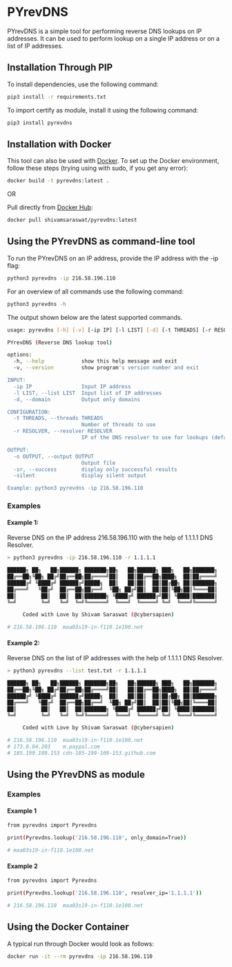 # PYrevDNS

PYrevDNS is a simple tool for performing reverse DNS lookups on IP addresses. It can be used to perform lookup on a single IP address
or on a list of IP addresses.

## Installation Through PIP
To install dependencies, use the following command:

```bash
pip3 install -r requirements.txt
```

To import certify as module, install it using the following command:
```bash
pip3 install pyrevdns
```

## Installation with Docker
This tool can also be used with [Docker](https://www.docker.com/). To set up the Docker environment, follow these steps (trying using with sudo, if you get any error):

```bash
docker build -t pyrevdns:latest .
```

OR

Pull directly from [Docker Hub](https://hub.docker.com/r/shivamsaraswat/pyrevdns):

```bash
docker pull shivamsaraswat/pyrevdns:latest
```

## Using the PYrevDNS as command-line tool

To run the PYrevDNS on an IP address, provide the IP address with the -ip flag:

```bash
python3 pyrevdns -ip 216.58.196.110
```

For an overview of all commands use the following command:

```bash
python3 pyrevdns -h
```

The output shown below are the latest supported commands.

```bash
usage: pyrevdns [-h] [-v] [-ip IP] [-l LIST] [-d] [-t THREADS] [-r RESOLVER] [-o OUTPUT] [-sr] [-silent]

PYrevDNS (Reverse DNS lookup tool)

options:
  -h, --help            show this help message and exit
  -v, --version         show program's version number and exit

INPUT:
  -ip IP                Input IP address
  -l LIST, --list LIST  Input list of IP addresses
  -d, --domain          Output only domains

CONFIGURATION:
  -t THREADS, --threads THREADS
                        Number of threads to use
  -r RESOLVER, --resolver RESOLVER
                        IP of the DNS resolver to use for lookups (default: 8.8.8.8)

OUTPUT:
  -o OUTPUT, --output OUTPUT
                        Output file
  -sr, --success        display only successful results
  -silent               display silent output

Example: python3 pyrevdns -ip 216.58.196.110
```

### Examples

#### Example 1:
Reverse DNS on the IP address 216.58.196.110 with the help of 1.1.1.1 DNS Resolver.

```bash
> python3 pyrevdns -ip 216.58.196.110 -r 1.1.1.1

██████╗ ██╗   ██╗██████╗ ███████╗██╗   ██╗██████╗ ███╗   ██╗███████╗
██╔══██╗╚██╗ ██╔╝██╔══██╗██╔════╝██║   ██║██╔══██╗████╗  ██║██╔════╝
██████╔╝ ╚████╔╝ ██████╔╝█████╗  ██║   ██║██║  ██║██╔██╗ ██║███████╗
██╔═══╝   ╚██╔╝  ██╔══██╗██╔══╝  ╚██╗ ██╔╝██║  ██║██║╚██╗██║╚════██║
██║        ██║   ██║  ██║███████╗ ╚████╔╝ ██████╔╝██║ ╚████║███████║
╚═╝        ╚═╝   ╚═╝  ╚═╝╚══════╝  ╚═══╝  ╚═════╝ ╚═╝  ╚═══╝╚══════╝

     Coded with Love by Shivam Saraswat (@cybersapien)

# 216.58.196.110  maa03s19-in-f110.1e100.net
```

#### Example 2:
Reverse DNS on the list of IP addresses with the help of 1.1.1.1 DNS Resolver.

```bash
> python3 pyrevdns --list test.txt -r 1.1.1.1

██████╗ ██╗   ██╗██████╗ ███████╗██╗   ██╗██████╗ ███╗   ██╗███████╗
██╔══██╗╚██╗ ██╔╝██╔══██╗██╔════╝██║   ██║██╔══██╗████╗  ██║██╔════╝
██████╔╝ ╚████╔╝ ██████╔╝█████╗  ██║   ██║██║  ██║██╔██╗ ██║███████╗
██╔═══╝   ╚██╔╝  ██╔══██╗██╔══╝  ╚██╗ ██╔╝██║  ██║██║╚██╗██║╚════██║
██║        ██║   ██║  ██║███████╗ ╚████╔╝ ██████╔╝██║ ╚████║███████║
╚═╝        ╚═╝   ╚═╝  ╚═╝╚══════╝  ╚═══╝  ╚═════╝ ╚═╝  ╚═══╝╚══════╝

     Coded with Love by Shivam Saraswat (@cybersapien)

# 216.58.196.110  maa03s19-in-f110.1e100.net
# 173.0.84.203    m.paypal.com
# 185.199.109.153 cdn-185-199-109-153.github.com
```

## Using the PYrevDNS as module

### Examples

#### Example 1

```bash
from pyrevdns import Pyrevdns

print(Pyrevdns.lookup('216.58.196.110', only_domain=True))

# maa03s19-in-f110.1e100.net
```

#### Example 2

```bash
from pyrevdns import Pyrevdns

print(Pyrevdns.lookup('216.58.196.110', resolver_ip='1.1.1.1'))

# 216.58.196.110  maa03s19-in-f110.1e100.net
```

## Using the Docker Container

A typical run through Docker would look as follows:

```bash
docker run -it --rm pyrevdns -ip 216.58.196.110
```
